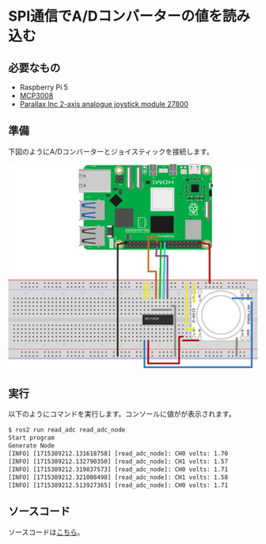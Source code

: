 # SPI通信でA/Dコンバーターの値を読み込む

## 必要なもの

* Raspberry Pi 5
* [MCP3008](https://akizukidenshi.com/catalog/g/g109485/)
* [Parallax Inc 2-axis analogue joystick module 27800](https://amzn.to/3QF8iO7)

## 準備

下図のようにA/Dコンバーターとジョイスティックを接続します。

![](./images/ReadAdc.svg)


## 実行

以下のようにコマンドを実行します。コンソールに値がが表示されます。

```
$ ros2 run read_adc read_adc_node
Start program
Generate Node
[INFO] [1715389212.131618758] [read_adc_node]: CH0 volts: 1.70
[INFO] [1715389212.132790350] [read_adc_node]: CH1 volts: 1.57
[INFO] [1715389212.319837573] [read_adc_node]: CH0 volts: 1.71
[INFO] [1715389212.321008498] [read_adc_node]: CH1 volts: 1.58
[INFO] [1715389212.513927365] [read_adc_node]: CH0 volts: 1.71
```

## ソースコード

ソースコードは[こちら](https://github.com/horie-t/omni-mouse/tree/main/read_adc)。